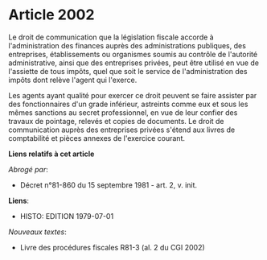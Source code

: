 # Article 2002

Le droit de communication que la législation fiscale accorde à l'administration des finances auprès des administrations
publiques, des entreprises, établissements ou organismes soumis au contrôle de l'autorité administrative, ainsi que des
entreprises privées, peut être utilisé en vue de l'assiette de tous impôts, quel que soit le service de l'administration des
impôts dont relève l'agent qui l'exerce.

Les agents ayant qualité pour exercer ce droit peuvent se faire assister par des fonctionnaires d'un grade inférieur,
astreints comme eux et sous les mêmes sanctions au secret professionnel, en vue de leur confier des travaux de pointage,
relevés et copies de documents.     Le droit de communication auprès des entreprises privées s'étend aux livres de
comptabilité et pièces annexes de l'exercice courant.

**Liens relatifs à cet article**

_Abrogé par_:

  - Décret n°81-860 du 15 septembre 1981 - art. 2, v. init.

**Liens**:

  - HISTO: EDITION 1979-07-01

_Nouveaux textes_:

  - Livre des procédures fiscales R81-3 (al. 2 du CGI 2002)
